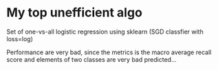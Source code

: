 # My top unefficient algo 

Set of one-vs-all logistic regression using sklearn (SGD classfier with loss=log)

Performance are very bad, since the metrics is the macro average recall score and elements of two classes are very bad predicted...

